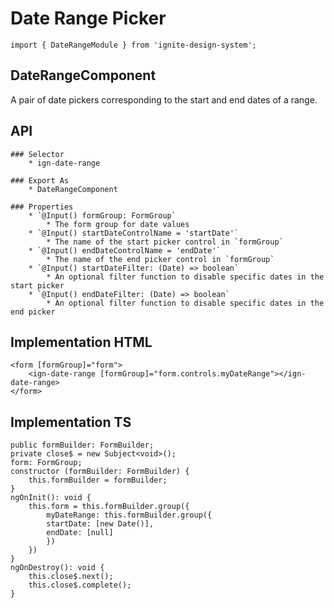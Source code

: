 # Date Range Picker

`import { DateRangeModule } from 'ignite-design-system';`

## DateRangeComponent

A pair of date pickers corresponding to the start and end dates of a range.

## API
    ### Selector
        * ign-date-range

    ### Export As
        * DateRangeComponent

    ### Properties
        * `@Input() formGroup: FormGroup`
            * The form group for date values
        * `@Input() startDateControlName = 'startDate'`
            * The name of the start picker control in `formGroup`
        * `@Input() endDateControlName = 'endDate'`
            * The name of the end picker control in `formGroup`
        * `@Input() startDateFilter: (Date) => boolean`
            * An optional filter function to disable specific dates in the start picker
        * `@Input() endDateFilter: (Date) => boolean`
            * An optional filter function to disable specific dates in the end picker

## Implementation HTML
    <form [formGroup]="form">
        <ign-date-range [formGroup]="form.controls.myDateRange"></ign-date-range>
    </form>

## Implementation TS
    public formBuilder: FormBuilder;
    private close$ = new Subject<void>();
    form: FormGroup;
    constructor (formBuilder: FormBuilder) {
        this.formBuilder = formBuilder;
    }
    ngOnInit(): void {
        this.form = this.formBuilder.group({
            myDateRange: this.formBuilder.group({
            startDate: [new Date()],
            endDate: [null]
            })
        })
    }
    ngOnDestroy(): void {
        this.close$.next();
        this.close$.complete();
    } 
